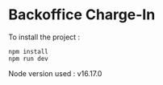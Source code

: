 # Backoffice Charge-In

To install the project :

    npm install
    npm run dev


Node version used : v16.17.0
